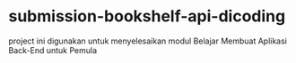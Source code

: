 # submission-bookshelf-api-dicoding

project ini digunakan untuk menyelesaikan modul Belajar Membuat Aplikasi Back-End untuk Pemula
